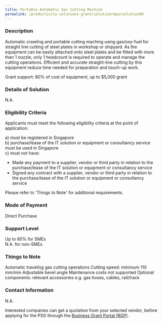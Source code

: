 ```yaml
---
title: Portable Automatic Gas Cutting Machine
permalink: /productivity-solutions-grant/solutionrepo/solution90
---
```


### Description

Automatic crawling and portable cutting maching using gas/oxy-fuel for straight line cutting of steel plates in workshop or shipyard. As the equipment can be easily attached onto steel plates and be fitted with more than 1 nozzle, only 1 headcount is required to operate and manage the cutting operations. Efficient and accurate straight-line cutting by this equipment reduce time needed for preparation and touch-up work.

Grant support: 80% of cost of equipment, up to $5,000 grant

### Details of Solution

N.A.

### Eligibility Criteria

Applicants must meet the following eligibility criteria at the point of application:

a) must be registered in Singapore <br>
b) purchase/lease of the IT solution or equipment or consultancy service must be used in Singapore <br>
c) must not have:
- Made any payment to a supplier, vendor or third party in relation to the purchase/lease of the IT solution or equipment or consultancy service
- Signed any contract with a supplier, vendor or third party in relation to the purchase/lease of the IT solution or equipment or consultancy service

Please refer to 'Things to Note' for additional requirements.

### Mode of Payment
Direct Purchase

### Support Level
Up to 80% for SMEs <br>
N.A. for non-SMEs

### Things to Note
Automatic traveling gas cutting operations
Cutting speed: minimum 110 mm/min
Adjustable bevel angle
Maintenance costs not supported
Optional components: relevant accessories e.g. gas hoses, cables, rail/track

### Contact Information
N.A.

Interested companies can get a quotation from your selected vendor, before applying for the PSG through the <a target='_blank' href='https://www.businessgrants.gov.sg/'>Business Grant Portal (BGP)</a>.

